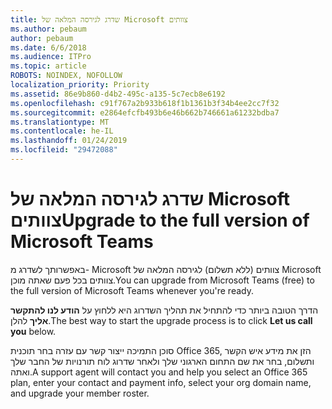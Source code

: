 ```yaml
---
title: שדרג לגירסה המלאה של Microsoft צוותים
ms.author: pebaum
author: pebaum
ms.date: 6/6/2018
ms.audience: ITPro
ms.topic: article
ROBOTS: NOINDEX, NOFOLLOW
localization_priority: Priority
ms.assetid: 86e9b860-d4b2-495c-a135-5c7ecb8e6192
ms.openlocfilehash: c91f767a2b933b618f1b1361b3f34b4ee2cc7f32
ms.sourcegitcommit: e2864efcfb493b6e46b662b746661a61232bdba7
ms.translationtype: MT
ms.contentlocale: he-IL
ms.lasthandoff: 01/24/2019
ms.locfileid: "29472088"
---
```

# <a name="upgrade-to-the-full-version-of-microsoft-teams"></a><span data-ttu-id="0b457-102">שדרג לגירסה המלאה של Microsoft צוותים</span><span class="sxs-lookup"><span data-stu-id="0b457-102">Upgrade to the full version of Microsoft Teams</span></span>

<span data-ttu-id="0b457-103">באפשרותך לשדרג מ- Microsoft צוותים (ללא תשלום) לגירסה המלאה של Microsoft צוותים בכל פעם שאתה מוכן.</span><span class="sxs-lookup"><span data-stu-id="0b457-103">You can upgrade from Microsoft Teams (free) to the full version of Microsoft Teams whenever you're ready.</span></span>
  
<span data-ttu-id="0b457-104">הדרך הטובה ביותר כדי להתחיל את תהליך השדרוג היא ללחוץ על **הודע לנו להתקשר אליך** להלן.</span><span class="sxs-lookup"><span data-stu-id="0b457-104">The best way to start the upgrade process is to click **Let us call you** below.</span></span> 
  
<span data-ttu-id="0b457-105">סוכן התמיכה ייצור קשר עם עזרה בחר תוכנית Office 365, הזן את מידע איש הקשר ותשלום, בחר את שם התחום הארגוני שלך ולאחר שדרוג לוח תורנויות של החבר שלך ואתה.</span><span class="sxs-lookup"><span data-stu-id="0b457-105">A support agent will contact you and help you select an Office 365 plan, enter your contact and payment info, select your org domain name, and upgrade your member roster.</span></span>
  

